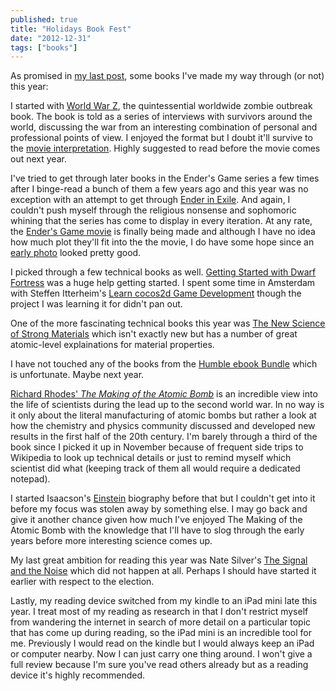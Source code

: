 ```yaml
---
published: true
title: "Holidays Book Fest"
date: "2012-12-31"
tags: ["books"]
---
```

As promised in [my last post](http://blog.nickoneill.name/return-of-blog-holidays-edition.html), some books I've made my way through (or not) this year:

I started with [World War Z](http://www.amazon.com/s/?_encoding=UTF8&tag=finestru-20), the quintessential worldwide zombie outbreak book. The book is told as a series of interviews with survivors around the world, discussing the war from an interesting combination of personal and professional points of view. I enjoyed the format but I doubt it'll survive to the [movie interpretation](http://www.imdb.com/title/tt0816711/). Highly suggested to read before the movie comes out next year.

I've tried to get through later books in the Ender's Game series a few times after I binge-read a bunch of them a few years ago and this year was no exception with an attempt to get through [Ender in Exile](http://www.amazon.com/gp/product/B001ANUQ0K/ref=as_li_ss_tl?ie=UTF8&tag=finestru-20). And again, I couldn't push myself through the religious nonsense and sophomoric whining that the series has come to display in every iteration. At any rate, the [Ender's Game movie](http://www.imdb.com/title/tt1731141/) is finally being made and although I have no idea how much plot they'll fit into the the movie, I do have some hope since an [early photo](http://img2.timeinc.net//ew/i/2012/12/03/fl-enders-game_810x543.jpg) looked pretty good.

I picked through a few technical books as well. [Getting Started with Dwarf Fortress](http://www.amazon.com/gp/product/B0086I5MCO/ref=as_li_ss_il?ie=UTF8&tag=finestru-20) was a huge help getting started. I spent some time in Amsterdam with Steffen Itterheim's [Learn cocos2d Game Development](http://www.amazon.com/gp/product/B006CO7ZQ0/ref=as_li_ss_tl?ie=UTF8&tag=finestru-20) though the project I was learning it for didn't pan out.

One of the more fascinating technical books this year was [The New Science of Strong Materials](http://www.amazon.com/gp/product/B002RI8ZSW/ref=as_li_ss_tl?ie=UTF8&tag=finestru-20) which isn't exactly new but has a number of great atomic-level explainations for material properties.

I have not touched any of the books from the [Humble ebook Bundle](http://blog.humblebundle.com/post/33237485887/introducing-the-humble-ebook-bundle) which is unfortunate. Maybe next year.

[Richard Rhodes' *The Making of the Atomic Bomb*](http://www.amazon.com/gp/product/B008TRU7SQ/ref=as_li_ss_tl?ie=UTF8&tag=finestru-20) is an incredible view into the life of scientists during the lead up to the second world war. In no way is it only about the literal manufacturing of atomic bombs but rather a look at how the chemistry and physics community discussed and developed new results in the first half of the 20th century. I'm barely through a third of the book since I picked it up in November because of frequent side trips to Wikipedia to look up technical details or just to remind myself which scientist did what (keeping track of them all would require a dedicated notepad).

I started Isaacson's [Einstein](http://www.amazon.com/gp/product/B000PC0S0K/ref=as_li_ss_tl?ie=UTF8&tag=finestru-20) biography before that but I couldn't get into it before my focus was stolen away by something else. I may go back and give it another chance given how much I've enjoyed The Making of the Atomic Bomb with the knowledge that I'll have to slog through the early years before more interesting science comes up.

My last great ambition for reading this year was Nate Silver's [The Signal and the Noise](http://www.amazon.com/gp/product/B007V65R54/ref=as_li_ss_tl?ie=UTF8&tag=finestru-20) which did not happen at all. Perhaps I should have started it earlier with respect to the election.

Lastly, my reading device switched from my kindle to an iPad mini late this year. I treat most of my reading as research in that I don't restrict myself from wandering the internet in search of more detail on a particular topic that has come up during reading, so the iPad mini is an incredible tool for me. Previously I would read on the kindle but I would always keep an iPad or computer nearby. Now I can just carry one thing around. I won't give a full review because I'm sure you've read others already but as a reading device it's highly recommended.

